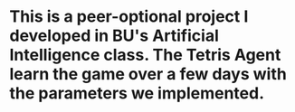 # This is a peer-optional project I developed in BU's Artificial Intelligence class. The Tetris Agent learn the game over a few days with the parameters we implemented. 
